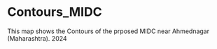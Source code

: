 # Contours_MIDC
 This map shows the Contours of the prposed MIDC near Ahmednagar (Maharashtra). 2024
